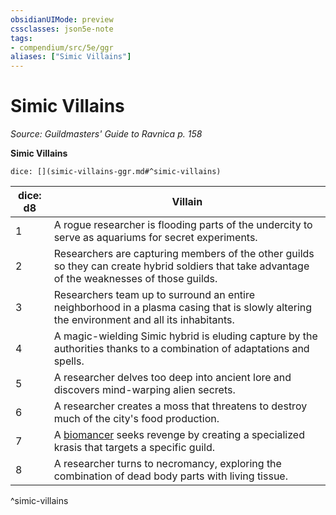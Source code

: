 ```yaml
---
obsidianUIMode: preview
cssclasses: json5e-note
tags:
- compendium/src/5e/ggr
aliases: ["Simic Villains"]
---
```

# Simic Villains
*Source: Guildmasters' Guide to Ravnica p. 158* 

**Simic Villains**

`dice: [](simic-villains-ggr.md#^simic-villains)`

| dice: d8 | Villain |
|----------|---------|
| 1 | A rogue researcher is flooding parts of the undercity to serve as aquariums for secret experiments. |
| 2 | Researchers are capturing members of the other guilds so they can create hybrid soldiers that take advantage of the weaknesses of those guilds. |
| 3 | Researchers team up to surround an entire neighborhood in a plasma casing that is slowly altering the environment and all its inhabitants. |
| 4 | A magic-wielding Simic hybrid is eluding capture by the authorities thanks to a combination of adaptations and spells. |
| 5 | A researcher delves too deep into ancient lore and discovers mind-warping alien secrets. |
| 6 | A researcher creates a moss that threatens to destroy much of the city's food production. |
| 7 | A [biomancer](/3-Mechanics/CLI/bestiary/humanoid/biomancer-ggr.md) seeks revenge by creating a specialized krasis that targets a specific guild. |
| 8 | A researcher turns to necromancy, exploring the combination of dead body parts with living tissue. |
^simic-villains